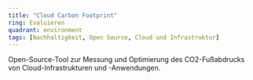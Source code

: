```yaml
---
title: "Cloud Carbon Footprint"
ring: Evaluieren
quadrant: environment
tags: [Nachhaltigkeit, Open Source, Cloud und Infrastruktur]
---
```


Open-Source-Tool zur Messung und Optimierung des CO2-Fußabdrucks von Cloud-Infrastrukturen und -Anwendungen.
